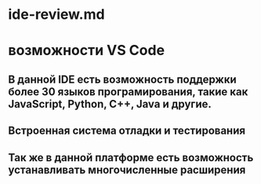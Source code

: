 # ide-review.md
# возможности VS Code 
## В данной IDE есть возможность поддержки более 30 языков програмирования, такие как JavaScript, Python, C++, Java и другие.
## Встроенная система отладки и тестирования
## Так же в данной платформе есть возможность устанавливать многочисленные расширения
